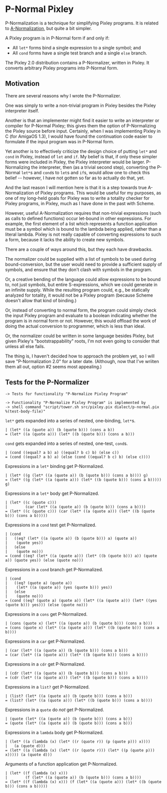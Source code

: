 P-Normal Pixley
===============

P-Normalization is a technique for simplifying Pixley programs.  It is
related to [A-Normalization](http://matt.might.net/articles/a-normalization/),
but quite a bit simpler.

A Pixley program is in P-Normal form if and only if:

* All `let*` forms bind a single expression to a single symbol; and
* All `cond` forms have a single test branch and a single `else` branch.

The Pixley 2.0 distribution contains a P-Normalizer, written in Pixley.
It converts arbitrary Pixley programs into P-Normal form.

Motivation
----------

There are several reasons why I wrote the P-Normalizer.

One was simply to write a non-trivial program in Pixley besides the Pixley
interpreter itself.

Another is that an implementer might find it easier to write an interpreter
or compiler for P-Normal Pixley; this gives them the option of P-Normalizing
the Pixley source before input.  Certainly, when I was implementing Pixley
in C (for AmigaOS 1.3), I would have found the continuation code easier to
formulate if the input program was in P-Normal form.

Yet another is to effectively criticize the design choice of putting `let*`
and `cond` in Pixley, instead of `let` and `if`.  My belief is that, if only
these simpler forms were included in Pixley, the Pixley interpreter would be
larger.  P-Normalizing the interpreter, then (as a trivial second step),
converting the P-Normal `let*`s and `cond`s to `let`s and `if`s, would allow
one to check this belief -- however, I have not gotten so far as to actually
do that, yet.

And the last reason I will mention here is that it is a step towards true
A-Normalization of Pixley programs.  This would be useful for my purposes,
as one of my long-held goals for Pixley was to write a totality checker for
Pixley programs, in Pixley, much as I have done in the past with Scheme.

However, useful A-Normalization requires that non-trivial expressions
(such as calls to defined functions) occur let-bound in other expressions.
For example, the first element of a list which represents a function
application must be a symbol which is bound to the lambda being applied,
rather than a literal lambda.  Pixley is not really capable of converting
expressions to such a form, because it lacks the ability to create new
symbols.

There are a couple of ways around this, but they each have drawbacks.

The normalizer could be supplied with a list of symbols to be used during
bound-conversion, but the user would need to provide a sufficient supply
of symbols, and ensure that they don't clash with symbols in the program.

Or, a creative bending of the language could allow expressions to be bound
to, not just symbols, but entire S-expressions, which we could generate in
an infinite supply.  While the resulting program could, e.g., be statically
analyzed for totality, it would not be a Pixley program (because Scheme
doesn't allow that kind of binding.)

Or, instead of converting to normal form, the program could simply check
the input Pixley program and evaluate to a boolean indicating whether the
program is in normal form or not.  However, this would offload the work of
doing the actual conversion to programmer, which is less than ideal.

Or, the normalizer could be written in some language besides Pixley, but
given Pixley's "bootstrappability" roots, I'm not even going to consider
that unless all else fails.

The thing is, I haven't decided how to approach the problem yet, so I will
save "P-Normalization 2.0" for a later date.  (Although, now that I've
wriiten them all out, option #2 seems most appealing.)

Tests for the P-Normalizer
--------------------------

    -> Tests for functionality "P-Normalize Pixley Program"

    -> Functionality "P-Normalize Pixley Program" is implemented by
    -> shell command "script/tower.sh src/pixley.pix dialect/p-normal.pix %(test-body-file)"

`let*` gets expanded into a series of nested, one-binding, `let*`s.

    | (let* ((a (quote a)) (b (quote b))) (cons a b))
    = (let* ((a (quote a))) (let* ((b (quote b))) (cons a b)))

`cond` gets expanded into a series of nested, one-test, `cond`s.

    | (cond ((equal? a b) a) ((equal? b c) b) (else c))
    = (cond ((equal? a b) a) (else (cond ((equal? b c) b) (else c))))

Expressions in a `let*` binding get P-Normalized.

    | (let* ((g (let* ((a (quote a)) (b (quote b))) (cons a b)))) g)
    = (let* ((g (let* ((a (quote a))) (let* ((b (quote b))) (cons a b))))) g)

Expressions in a `let*` body get P-Normalized.

    | (let* ((c (quote c)))
    |        (car (let* ((a (quote a)) (b (quote b))) (cons a b))))
    = (let* ((c (quote c))) (car (let* ((a (quote a))) (let* ((b (quote b))) (cons a b)))))

Expressions in a `cond` test get P-Normalized.

    | (cond
    |   ((eq? (let* ((a (quote a)) (b (quote b))) a) (quote a))
    |    (quote yes))
    |   (else
    |    (quote no)))
    = (cond ((eq? (let* ((a (quote a))) (let* ((b (quote b))) a)) (quote a)) (quote yes)) (else (quote no)))

Expressions in a `cond` branch get P-Normalized.

    | (cond
    |   ((eq? (quote a) (quote a))
    |    (let* ((a (quote a)) (yes (quote b))) yes))
    |   (else
    |    (quote no)))
    = (cond ((eq? (quote a) (quote a)) (let* ((a (quote a))) (let* ((yes (quote b))) yes))) (else (quote no)))

Expressions in a `cons` get P-Normalized.

    | (cons (quote x) (let* ((a (quote a)) (b (quote b))) (cons a b)))
    = (cons (quote x) (let* ((a (quote a))) (let* ((b (quote b))) (cons a b))))

Expressions in a `car` get P-Normalized.

    | (car (let* ((a (quote a)) (b (quote b))) (cons a b)))
    = (car (let* ((a (quote a))) (let* ((b (quote b))) (cons a b))))

Expressions in a `cdr` get P-Normalized.

    | (cdr (let* ((a (quote a)) (b (quote b))) (cons a b)))
    = (cdr (let* ((a (quote a))) (let* ((b (quote b))) (cons a b))))

Expressions in a `list?` get P-Normalized.

    | (list? (let* ((a (quote a)) (b (quote b))) (cons a b)))
    = (list? (let* ((a (quote a))) (let* ((b (quote b))) (cons a b))))

Expressions in a `quote` do *not* get P-Normalized.

    | (quote (let* ((a (quote a)) (b (quote b))) (cons a b)))
    = (quote (let* ((a (quote a)) (b (quote b))) (cons a b)))

Expressions in a `lambda` body get P-Normalized.

    | (let* ((a (lambda (x) (let* ((r (quote r)) (p (quote p))) x))))
    |   (a (quote d)))
    = (let* ((a (lambda (x) (let* ((r (quote r))) (let* ((p (quote p))) x))))) (a (quote d)))

Arguments of a function application get P-Normalized.

    | (let* ((f (lambda (x) x)))
    |        (f (let* ((a (quote a)) (b (quote b))) (cons a b))))
    = (let* ((f (lambda (x) x))) (f (let* ((a (quote a))) (let* ((b (quote b))) (cons a b)))))
